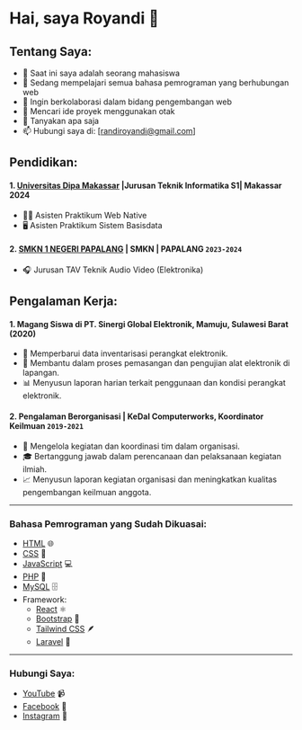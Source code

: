# Hai, saya Royandi 👋

## Tentang Saya:
- 🔭 Saat ini saya adalah seorang mahasiswa
- 🌱 Sedang mempelajari semua bahasa pemrograman yang berhubungan web
- 👯 Ingin berkolaborasi dalam bidang pengembangan web
- 🤔 Mencari ide proyek menggunakan otak
- 💬 Tanyakan apa saja
- 📫 Hubungi saya di: [randiroyandi@gmail.com]

## Pendidikan:

#### 1. [Universitas Dipa Makassar](https://site.undipa.ac.id/) |Jurusan Teknik Informatika S1| Makassar 2024
   - 👨‍🏫 Asisten Praktikum Web Native
   - 🖥️ Asisten Praktikum Sistem Basisdata
#### 2. [SMKN 1 NEGERI PAPALANG](https://www.sman1kebumen.sch.id) | SMKN | PAPALANG `2023-2024`
   - 🎧 Jurusan TAV Teknik Audio Video (Elektronika)

## Pengalaman Kerja:
#### 1. Magang Siswa di PT. Sinergi Global Elektronik, Mamuju, Sulawesi Barat (2020)
   - 📝 Memperbarui data inventarisasi perangkat elektronik.
   - 🔧 Membantu dalam proses pemasangan dan pengujian alat elektronik di lapangan.
   - 📊 Menyusun laporan harian terkait penggunaan dan kondisi perangkat elektronik.
#### 2. Pengalaman Berorganisasi | KeDaI Computerworks, Koordinator Keilmuan `2019-2021`
   - 📅 Mengelola kegiatan dan koordinasi tim dalam organisasi.
   - 🎓 Bertanggung jawab dalam perencanaan dan pelaksanaan kegiatan ilmiah.
   - 📈 Menyusun laporan kegiatan organisasi dan meningkatkan kualitas pengembangan keilmuan anggota.

---

### Bahasa Pemrograman yang Sudah Dikuasai:

- [HTML](https://developer.mozilla.org/en-US/docs/Web/HTML) 🌐
- [CSS](https://developer.mozilla.org/en-US/docs/Web/CSS) 🎨
- [JavaScript](https://developer.mozilla.org/en-US/docs/Web/JavaScript) 💻
- [PHP](https://www.php.net/) 🔧
- [MySQL](https://dev.mysql.com/) 🗄️
- Framework:
   - [React](https://reactjs.org/) ⚛️
   - [Bootstrap](https://getbootstrap.com/) 💪
   - [Tailwind CSS](https://tailwindcss.com/) 🪶
   - [Laravel](https://laravel.com/) 🖤

---

### Hubungi Saya:

- [YouTube](https://www.youtube.com/@royandiundiparoyandiundipa6073) 📹
- [Facebook](https://www.facebook.com/share/Yw2cb6d9C2BQD7qb/?mibextid=qi2Omg) 📘
- [Instagram](https://www.instagram.com/ransabiw?igsh=M2p4b21rNGJhdWx6) 📸
